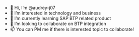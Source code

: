 - 👋 Hi, I’m @audrey-j07
- 👀 I’m interested in technology and business
- 🌱 I’m currently learning SAP BTP related product
- 💞️ I’m looking to collaborate on BTP integration
- 📫 You can PM me if there is interested topic to collaborate!

<!---
audrey-j07/audrey-j07 is a ✨ special ✨ repository because its `README.md` (this file) appears on your GitHub profile.
You can click the Preview link to take a look at your changes.
--->
